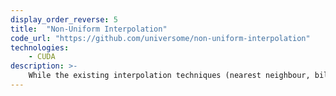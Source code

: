 ```yaml
---
display_order_reverse: 5
title:  "Non-Uniform Interpolation"
code_url: "https://github.com/universome/non-uniform-interpolation"
technologies:
    - CUDA
description: >-
    While the existing interpolation techniques (nearest neighbour, bilinear, Lanczos, Hamming, etc.) assume that the known points positions construct a uniform grid, it is not always the case. Moreover one would like to backpropagate through these points positions. In this project, I implemented a CUDA kernel for points interpolation on a non-uniform grid based on the Gaussian Mixture Model.
---
```

